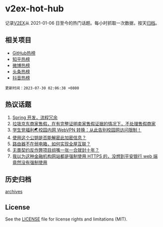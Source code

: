 # v2ex-hot-hub

 记录[V2EX](https://www.v2ex.com/)从 2021-01-06 日至今的热门话题。每小时抓取一次数据，按天[归档](archives)。
 
 ## 相关项目

- [GitHub热榜](https://github.com/snaildev/github-hot-hub)
- [知乎热榜](https://github.com/snaildev/zhihu-hot-hub)
- [微博热榜](https://github.com/snaildev/weibo-hot-hub)
- [头条热榜](https://github.com/snaildev/toutiao-hot-hub)
- [抖音热榜](https://github.com/snaildev/douyin-hot-hub)


 `更新时间：2023-07-30 02:06:38 +0800`

## 热议话题

1. [Spring 开发，流程冗余](https://www.v2ex.com/t/960762)
1. [垃圾京东商家售假，在有完整证明卖家售假证据的情况下，不处理售假商家](https://www.v2ex.com/t/960778)
1. [学生党福利🌏校园内网 WebVPN 转换：从此告别校园网访问限制！](https://www.v2ex.com/t/960716)
1. [使用这个公钥是否能解密此加密信息？](https://www.v2ex.com/t/960808)
1. [路由器不在弱电箱，如何实现全屋互联？](https://www.v2ex.com/t/960711)
1. [无畏契约反作弊项目组嘴一张一合就封十年？](https://www.v2ex.com/t/960755)
1. [我以为这种金融机构网站都是强制使用 HTTPS 的，没想到平安银行 web 端竟然没有强制使用](https://www.v2ex.com/t/960735)

## 历史归档

[archives](archives)

## License

See the [LICENSE](LICENSE) file for license rights and limitations (MIT).
